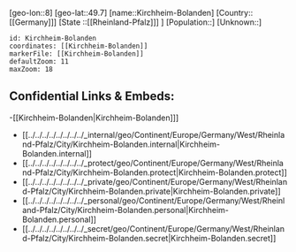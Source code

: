 ﻿---
location: [49.7,8]
mapzoom: [7,12] 
mapmarker: city 
type: City
tags:
- geo/City


SpocWebEntityId: 31443
isDeleted: false
confidential: public

---
[geo-lon::8]
[geo-lat::49.7]
[name::Kirchheim-Bolanden]
[Country::[[Germany]]]
[State ::[[Rheinland-Pfalz]]] ]
[Population::]
[Unknown::]


```leaflet
id: Kirchheim-Bolanden
coordinates: [[Kirchheim-Bolanden]]
markerFile: [[Kirchheim-Bolanden]]
defaultZoom: 11 
maxZoom: 18
```


## Confidential Links & Embeds: 
-[[Kirchheim-Bolanden|Kirchheim-Bolanden]]] 
- [[../../../../../../../../_internal/geo/Continent/Europe/Germany/West/Rheinland-Pfalz/City/Kirchheim-Bolanden.internal|Kirchheim-Bolanden.internal]] 
- [[../../../../../../../../_protect/geo/Continent/Europe/Germany/West/Rheinland-Pfalz/City/Kirchheim-Bolanden.protect|Kirchheim-Bolanden.protect]] 
- [[../../../../../../../../_private/geo/Continent/Europe/Germany/West/Rheinland-Pfalz/City/Kirchheim-Bolanden.private|Kirchheim-Bolanden.private]] 
- [[../../../../../../../../_personal/geo/Continent/Europe/Germany/West/Rheinland-Pfalz/City/Kirchheim-Bolanden.personal|Kirchheim-Bolanden.personal]] 
- [[../../../../../../../../_secret/geo/Continent/Europe/Germany/West/Rheinland-Pfalz/City/Kirchheim-Bolanden.secret|Kirchheim-Bolanden.secret]] 
